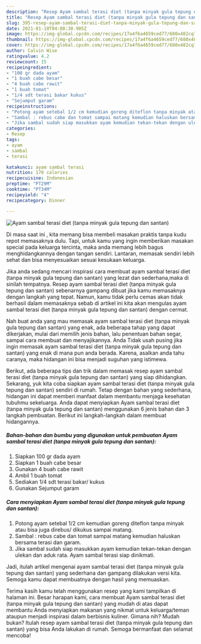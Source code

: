 ```yaml
---
description: "Resep Ayam sambal terasi diet (tanpa minyak gula tepung dan santan) Sederhana dan Mudah Dibuat"
title: "Resep Ayam sambal terasi diet (tanpa minyak gula tepung dan santan) Sederhana dan Mudah Dibuat"
slug: 395-resep-ayam-sambal-terasi-diet-tanpa-minyak-gula-tepung-dan-santan-sederhana-dan-mudah-dibuat
date: 2021-01-10T04:08:30.905Z
image: https://img-global.cpcdn.com/recipes/17a4f6a4659ced77/680x482cq70/ayam-sambal-terasi-diet-tanpa-minyak-gula-tepung-dan-santan-foto-resep-utama.jpg
thumbnail: https://img-global.cpcdn.com/recipes/17a4f6a4659ced77/680x482cq70/ayam-sambal-terasi-diet-tanpa-minyak-gula-tepung-dan-santan-foto-resep-utama.jpg
cover: https://img-global.cpcdn.com/recipes/17a4f6a4659ced77/680x482cq70/ayam-sambal-terasi-diet-tanpa-minyak-gula-tepung-dan-santan-foto-resep-utama.jpg
author: Calvin Wise
ratingvalue: 4.2
reviewcount: 15
recipeingredient:
- "100 gr dada ayam"
- "1 buah cabe besar"
- "4 buah cabe rawit"
- "1 buah tomat"
- "1/4 sdt terasi bakar kukus"
- "Sejumput garam"
recipeinstructions:
- "Potong ayam setebal 1/2 cm kemudian goreng diteflon tanpa minyak atau bisa juga direbus/ dikukus sampai matang."
- "Sambal : rebus cabe dan tomat sampai matang kemudian haluskan bersama terasi dan garam."
- "Jika sambal sudah siap masukkan ayam kemudian tekan-tekan dengan ulekan dan aduk rata. Ayam sambal terasi siap dinikmati."
categories:
- Resep
tags:
- ayam
- sambal
- terasi

katakunci: ayam sambal terasi 
nutrition: 170 calories
recipecuisine: Indonesian
preptime: "PT29M"
cooktime: "PT34M"
recipeyield: "4"
recipecategory: Dinner

---
```



![Ayam sambal terasi diet (tanpa minyak gula tepung dan santan)](https://img-global.cpcdn.com/recipes/17a4f6a4659ced77/680x482cq70/ayam-sambal-terasi-diet-tanpa-minyak-gula-tepung-dan-santan-foto-resep-utama.jpg)

Di masa  saat ini , kita memang bisa membeli masakan praktis tanpa kudu repot memasaknya dulu. Tapi, untuk kamu yang ingin memberikan masakan special pada keluarga tercinta, maka anda memang lebih bagus menghidangkannya dengan tangan sendiri. Lantaran, memasak sendiri lebih sehat dan bisa menyesuaikan sesuai kesukaan keluarga.

Jika anda sedang mencari inspirasi cara membuat ayam sambal terasi diet (tanpa minyak gula tepung dan santan) yang lezat dan sederhana,maka di sinilah tempatnya. Resep ayam sambal terasi diet (tanpa minyak gula tepung dan santan)  sebenarnya gampang dibuat jika kamu memasaknya dengan langkah yang tepat. Namun, kamu tidak perlu cemas akan tidak berhasil dalam memasaknya 
sebab di artikel ini kita akan mengulas ayam sambal terasi diet (tanpa minyak gula tepung dan santan) dengan cermat.  



Nah buat anda yang mau memasak ayam sambal terasi diet (tanpa minyak gula tepung dan santan) yang enak, ada beberapa tahap yang dapat dikerjakan, mulai dari memilih jenis bahan, lalu penentuan bahan segar, sampai cara membuat dan menyajikannya. Anda Tidak usah pusing jika ingin memasak ayam sambal terasi diet (tanpa minyak gula tepung dan santan) yang enak di mana pun anda berada. Karena, asalkan anda  tahu caranya, maka hidangan ini bisa menjadi suguhan yang istimewa.

Berikut, ada beberapa tips dan trik dalam memasak resep ayam sambal terasi diet (tanpa minyak gula tepung dan santan) yang siap dihidangkan. Sekarang, yuk kita coba siapkan ayam sambal terasi diet (tanpa minyak gula tepung dan santan) sendiri di rumah. Tetap dengan bahan yang sederhana, hidangan ini dapat memberi manfaat dalam membantu menjaga kesehatan tubuhmu sekeluarga. Anda dapat menyiapkan Ayam sambal terasi diet (tanpa minyak gula tepung dan santan) menggunakan 6 jenis bahan dan 3 langkah pembuatan. Berikut ini langkah-langkah dalam membuat hidangannya.

<!--inarticleads1-->

##### Bahan-bahan dan bumbu yang digunakan untuk pembuatan Ayam sambal terasi diet (tanpa minyak gula tepung dan santan):

1. Siapkan 100 gr dada ayam
1. Siapkan 1 buah cabe besar
1. Gunakan 4 buah cabe rawit
1. Ambil 1 buah tomat
1. Sediakan 1/4 sdt terasi bakar/ kukus
1. Gunakan Sejumput garam




<!--inarticleads2-->

##### Cara menyiapkan Ayam sambal terasi diet (tanpa minyak gula tepung dan santan):

1. Potong ayam setebal 1/2 cm kemudian goreng diteflon tanpa minyak atau bisa juga direbus/ dikukus sampai matang.
1. Sambal : rebus cabe dan tomat sampai matang kemudian haluskan bersama terasi dan garam.
1. Jika sambal sudah siap masukkan ayam kemudian tekan-tekan dengan ulekan dan aduk rata. Ayam sambal terasi siap dinikmati.




Jadi, itulah artikel mengenai  ayam sambal terasi diet (tanpa minyak gula tepung dan santan)  yang sederhana dan gampang dilakukan versi kita. Semoga kamu dapat membuatnya dengan hasil yang memuaskan. 

Terima kasih kamu telah menggunakan resep yang kami tampilkan di halaman ini. Besar harapan kami, cara membuat  Ayam sambal terasi diet (tanpa minyak gula tepung dan santan) yang mudah di atas dapat membantu Anda menyiapkan makanan yang nikmat untuk keluarga/teman ataupun menjadi inspirasi dalam berbisnis kuliner. Gimana nih? Mudah bukan? Itulah resep ayam sambal terasi diet (tanpa minyak gula tepung dan santan) yang bisa Anda lakukan di rumah. Semoga bermanfaat dan selamat mencoba!

